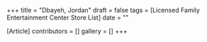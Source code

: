 +++
title = "Dbayeh, Jordan"
draft = false
tags = [Licensed Family Entertainment Center Store List]
date = ""

[Article]
contributors = []
gallery = []
+++